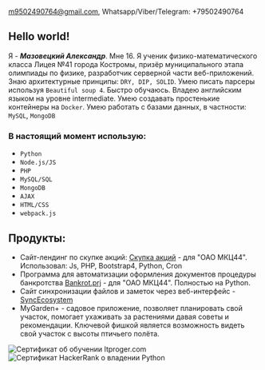 
m9502490764@gmail.com, Whatsapp/Viber/Telegram: +79502490764

## Hello world! ##
Я - ***Мазовецкий Александр***. Мне 16. Я ученик физико-математического класса Лицея №41 города Костромы, призёр муниципального этапа олимпиады по физике, разработчик серверной части веб-приложений. Знаю архитектурные принципы: ` DRY, DIP, SOLID `. Умею писать парсеры используя ` Beautiful soup 4 `. Быстро обучаюсь. Владею английским языком на уровне intermediate. Умею создавать простенькие контейнеры на `Docker`. Умею работать с базами данных, в частности: `MySQL`, `MongoDB`

### В настоящий момент использую: ###
- `Python`
- `Node.js/JS`
- `PHP`
- `MySQL/SQL`
- `MongoDB`
- `AJAX`
- `HTML/CSS`
- `webpack.js`

## Продукты: ##
- Сайт-лендинг по скупке акций: [Скупка акций](https://github.com/AVM1805/BuyingUpQuotes) - для "ОАО МКЦ44". Использовал: Js, PHP, Bootstrap4, Python, Cron
- Программа для автоматизации оформления документов процедуры банкротства [Bankrot.prj](https://github.com/AVM1805/Bankrot.prj) - для "ОАО МКЦ44". Полностью на Python.
- Сайт синхронизации файлов и заметок через веб-интерфейс -[SyncEcosystem](https://github.com/AVM1805/SyncEcosystem)
- MyGarden+ - садовое приложение, позволяет планировать свой участок, помогает ухаживать за растениями давая советы и рекомендации. Ключевой фишкой является возможность видеть свой участок с высоты птичьего полёта.

<!--[Сертификат об обучении Itproger.com](https://github.com/AVM1805/AVM1805/files/6190330/diplom.pdf)-->
![Сертификат об обучении Itproger.com](https://user-images.githubusercontent.com/63596853/133939055-7004e209-ce92-4605-9c94-38fd0360f9ae.jpg)
![Сертификат HackerRank о владении Python](https://user-images.githubusercontent.com/63596853/133938906-fa049cca-d911-4d7a-9413-a096544ab178.png)


